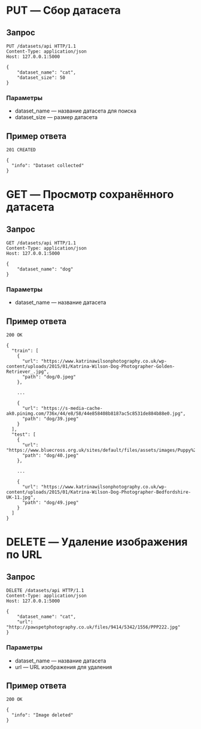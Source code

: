 # PUT — Сбор датасета
## Запрос
```
PUT /datasets/api HTTP/1.1
Content-Type: application/json
Host: 127.0.0.1:5000

{
    "dataset_name": "cat",
    "dataset_size": 50
}
```

### Параметры
* dataset_name — название датасета для поиска
* dataset_size — размер датасета

## Пример ответа
```
201 CREATED

{
  "info": "Dataset collected"
}
```

# GET — Просмотр сохранённого датасета
## Запрос
```
GET /datasets/api HTTP/1.1
Content-Type: application/json
Host: 127.0.0.1:5000
 
{
    "dataset_name": "dog"
}
```

### Параметры
* dataset_name — название датасета

## Пример ответа
```
200 OK

{
  "train": [
    {
      "url": "https://www.katrinawilsonphotography.co.uk/wp-content/uploads/2015/01/Katrina-Wilson-Dog-Photographer-Golden-Retriever_.jpg",
      "path": "dog/0.jpeg"
    },
    
    ...
    
    {
      "url": "https://s-media-cache-ak0.pinimg.com/736x/44/e8/58/44e858408b8187ac5c8531de884b88e0.jpg",
      "path": "dog/39.jpeg"
    }
  ],
  "test": [
    {
      "url": "https://www.bluecross.org.uk/sites/default/files/assets/images/Puppy%20hiding%20behind%20bed.jpg",
      "path": "dog/40.jpeg"
    },
    
    ...
    
    {
      "url": "https://www.katrinawilsonphotography.co.uk/wp-content/uploads/2015/01/Katrina-Wilson-Dog-Photographer-Bedfordshire-UK-11.jpg",
      "path": "dog/49.jpeg"
    }
  ]
}
```

# DELETE — Удаление изображения по URL
## Запрос
```
DELETE /datasets/api HTTP/1.1
Content-Type: application/json
Host: 127.0.0.1:5000
 
{
    "dataset_name": "cat",
    "url": "http://pawspetphotography.co.uk/files/9414/5342/1556/PPP222.jpg"
}
```

### Параметры
* dataset_name — название датасета
* url — URL изображения для удаления

## Пример ответа
```
200 OK
 
{
  "info": "Image deleted"
}
```
